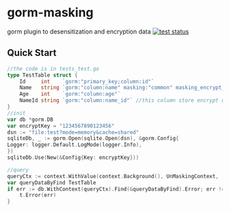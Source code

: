 # gorm-masking
gorm plugin to desensitization and encryption data
[![test status](https://github.com/superqtqt/gorm-masking?branch=master "test status")](https://github.com/superqtqt/gorm-masking/actions)

## Quick Start

```go
//the code is in tests_test.go
type TestTable struct {
    Id     int    `gorm:"primary_key;column:id"`
    Name   string `gorm:"column:name" masking:"common" masking_encrypt_column:"name_id"` //masking this column
    Age    int    `gorm:"column:age"`
    NameId string `gorm:"column:name_id"` //this column store encrypt date for name
}
//init
var db *gorm.DB
var encryptKey = "1234567890123456"
dsn := "file:test?mode=memory&cache=shared"
sqliteDb, _ := gorm.Open(sqlite.Open(dsn), &gorm.Config{
Logger: logger.Default.LogMode(logger.Info),
})
sqliteDb.Use(New(&Config{Key: encryptKey}))

//query
queryCtx := context.WithValue(context.Background(), UnMaskingContext, []string{"Name"})
var queryDataByFind TestTable
if err := db.WithContext(queryCtx).Find(&queryDataByFind).Error; err != nil {
    t.Error(err)
}
```

